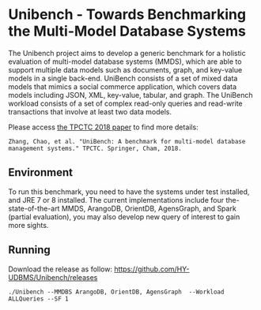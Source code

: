 # Unibench - Towards Benchmarking the Multi-Model Database Systems
The Unibench project aims to develop a generic benchmark for a holistic evaluation of multi-model database systems (MMDS), which are able to support multiple data models such as documents, graph, and key-value models in a single back-end. UniBench consists of a set of mixed data models that mimics a social commerce application, which covers data models including JSON, XML, key-value, tabular, and graph. The UniBench workload consists of a set of complex read-only queries and read-write transactions that involve at least two data models.

Please access [the TPCTC 2018 paper](https://www.cs.helsinki.fi/u/jilu/documents/UniBench.pdf) to find more details:

```
Zhang, Chao, et al. "UniBench: A benchmark for multi-model database management systems." TPCTC. Springer, Cham, 2018.
```

## Environment

To run this benchmark, you need to have the systems under test installed, and JRE 7 or 8 installed. The current implementations include four the-state-of-the-art MMDS, ArangoDB, OrientDB, AgensGraph, and Spark (partial evaluation), you may also develop new query of interest to gain more sights.

## Running

Download the release as follow:
https://github.com/HY-UDBMS/Unibench/releases

```
./Unibench --MMDBS ArangoDB, OrientDB, AgensGraph  --Workload ALLQueries --SF 1 
```
